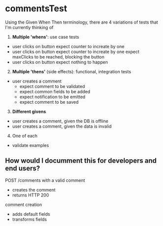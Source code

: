 # commentsTest

Using the Given When Then terminology, there are 4 variations of tests that I'm currently thinking of

1) **Multiple 'whens'**: use case tests
- user clicks on button
  expect counter to increate by one
- user clicks on button
  expect counter to increate by one
  expect maxClicks to be reached, blocking the button
- user clicks on button
  expect nothing to happen

2) **Multiple 'thens'** (side effects): functional, integration tests
- user creates a comment
  - expect comment to be validated
  - expect common fields to be added
  - expect notification to be emitted
  - expect comment to be saved

3) **Different givens**
- user creates a comment, given the DB is offline
- user creates a comment, given the data is invalid

4) One of each
- validate examples

## How would I documment this for developers and end users?

POST /comments with a valid comment
- creates the comment
- returns HTTP 200

comment creation
- adds default fields
- transforms fields